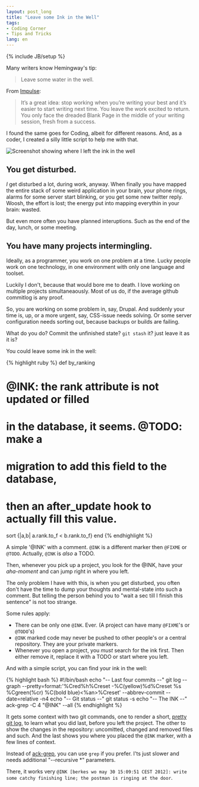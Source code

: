 ```yaml
---
layout: post_long
title: "Leave some Ink in the Well"
tags:
- Coding Corner
- Tips and Tricks
lang: en
---
```

{% include JB/setup %}

Many writers know Hemingway's tip:

> Leave some water in the well.

From
[Impulse](http://artisticwhim.com/blog/2005/12/leaving-a-little-ink-in-the-well/):

> It’s a great idea: stop work­ing when you’re writing your best and it’s easier to start writing next time.
> You leave the work excited to return. You only face the dreaded Blank Page in the middle of your writing session, fresh from a success.

I found the same goes for Coding, albeit for different reasons. And, as
a coder, I created a silly little script to help me with that.

![Screenshot showing where I left the ink in the
well](/images/inline/ink.png)

## You get disturbed.

*I* get disturbed a lot, during work, anyway. When finally you have mapped the
entire stack of some weird application in your brain, your phone rings,
alarms for some server start blinking, or you get some new twitter reply.
Woosh, the effort is lost; the energy put into mapping everythin in your
brain: wasted.

But even more often you have planned interuptions. Such as the end of
the day, lunch, or some meeting.

## You have many projects intermingling.

Ideally, as a programmer, you work on one problem at a time. Lucky
people work on one technology, in one environment with only one language
and toolset.

Luckily I don't, because that would bore me to death. I love working on
multiple projects simultaneaously. Most of us do, if the average github
commitlog is any proof.

So, you are working on some problem in, say, Drupal. And suddenly your
time is, up, or a more urgent, say, CSS-issue needs solving. Or some
server configuration needs sorting out, because backups or builds are
failing.

What do you do? Commit the unfinished state? `git stash` it? just leave
it as it is?

You could leave some ink in the well:

{% highlight ruby %}
def by_ranking
  # @INK: the rank attribute is not updated or filled
  #       in the database, it seems. @TODO: make a 
  #       migration to add this field to the database,
  #       then an after_update hook to actually fill this value.
  sort {|a,b| a.rank.to_f < b.rank.to_f}
end
{% endhighlight %}

A simple '@INK' with a comment. `@INK` is a different marker then
`@FIXME` or `@TODO`. Actually, `@INK` is *also* a TODO.

Then, whenever you pick up a project, you look for the @INK, have your
*aha-moment* and can jump right in where you left.

The only problem I have with this, is when you get disturbed, you often
don't have the time to dump your thoughts and mental-state into such a
comment. But telling the person behind you to "wait a sec till I finish
this sentence" is not too strange.

Some rules apply:

* There can be only one `@INK`. Ever. (A project can have many `@FIXME`'s or
  `@TODO`'s)
* `@INK` marked code may never be pushed to other people's or a central
  repository. They are your private markers.
* Whenever you open a project, you *must* search for the ink first. Then
  either remove it, replace it with a TODO or start where you left.

And with a simple script, you can find your ink in the well:

{% highlight bash %}
#!/bin/bash
echo "-- Last four commits --"
git log --graph --pretty=format:'%Cred%h%Creset -%C(yellow)%d%Creset %s %Cgreen(%cr) %C(bold blue)<%an>%Creset' --abbrev-commit --date=relative -n4
echo "-- Git status --"
git status -s
echo "-- The INK --"
ack-grep -C 4 "@INK" --all
{% endhighlight %}

It gets some context with two git commands, one to render a short,
[pretty git log](http://www.jukie.net/bart/blog/pimping-out-git-log),
to learn what you did last, before you left the project.
The other to show the changes in the repository: uncomitted, changed and
removed files and such. 
And the last shows you where you placed the `@INK` marker, with a few
lines of context.

Instead of [ack-grep](http://betterthangrep.com/), you can use `grep` if
you prefer. I'ts just slower and needs additional "--recursive *"
parameters.

There, it works very `@INK [berkes wo may 30 15:09:51 CEST 2012]: write some catchy finishing line; the postman is ringing at the door`.
